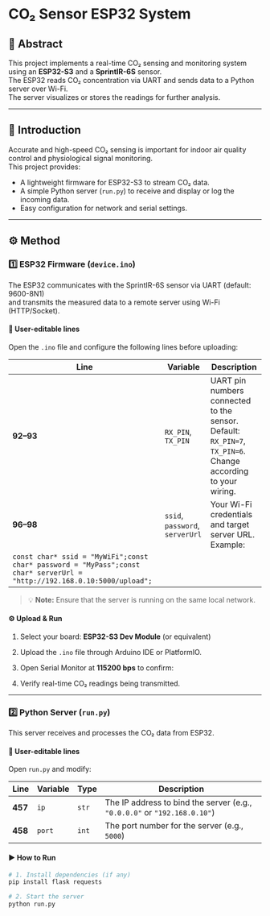 # CO₂ Sensor ESP32 System

## 🧭 Abstract
This project implements a real-time CO₂ sensing and monitoring system using an **ESP32-S3** and a **SprintIR-6S** sensor.  
The ESP32 reads CO₂ concentration via UART and sends data to a Python server over Wi-Fi.  
The server visualizes or stores the readings for further analysis.

---

## 📘 Introduction
Accurate and high-speed CO₂ sensing is important for indoor air quality control and physiological signal monitoring.  
This project provides:
- A lightweight firmware for ESP32-S3 to stream CO₂ data.
- A simple Python server (`run.py`) to receive and display or log the incoming data.
- Easy configuration for network and serial settings.

---

## ⚙️ Method

### 1️⃣ ESP32 Firmware (`device.ino`)
The ESP32 communicates with the SprintIR-6S sensor via UART (default: 9600-8N1)  
and transmits the measured data to a remote server using Wi-Fi (HTTP/Socket).

#### 🧩 User-editable lines
Open the `.ino` file and configure the following lines before uploading:

| Line | Variable | Description |
|------|-----------|-------------|
| **92–93** | `RX_PIN`, `TX_PIN` | UART pin numbers connected to the sensor.<br>Default: `RX_PIN=7`, `TX_PIN=6`.<br>Change according to your wiring. |
| **96–98** | `ssid`, `password`, `serverUrl` | Your Wi-Fi credentials and target server URL.<br>Example:
```const char* ssid = "MyWiFi";const char* password = "MyPass";const char* serverUrl = "http://192.168.0.10:5000/upload";``` |

> 💡 **Note:** Ensure that the server is running on the same local network.

#### ⚙️ Upload & Run
1. Select your board: **ESP32-S3 Dev Module** (or equivalent)  
2. Upload the `.ino` file through Arduino IDE or PlatformIO.  
3. Open Serial Monitor at **115200 bps** to confirm:

4. Verify real-time CO₂ readings being transmitted.

---

### 2️⃣ Python Server (`run.py`)
This server receives and processes the CO₂ data from ESP32.

#### 🧩 User-editable lines
Open `run.py` and modify:

| Line | Variable | Type | Description |
|------|-----------|------|-------------|
| **457** | `ip` | `str` | The IP address to bind the server (e.g., `"0.0.0.0"` or `"192.168.0.10"`) |
| **458** | `port` | `int` | The port number for the server (e.g., `5000`) |

#### ▶️ How to Run
```bash
# 1. Install dependencies (if any)
pip install flask requests

# 2. Start the server
python run.py

